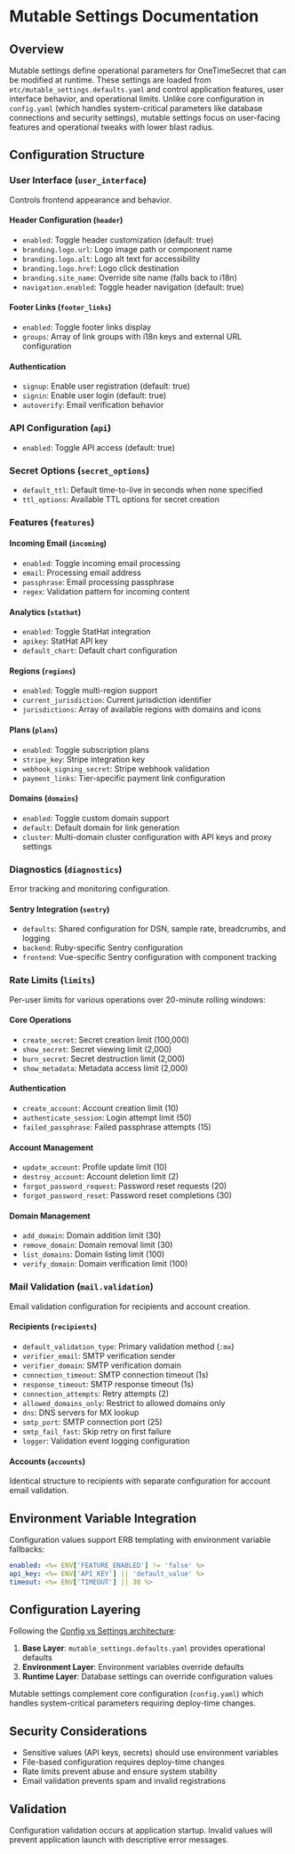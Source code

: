 # Mutable Settings Documentation

## Overview

Mutable settings define operational parameters for OneTimeSecret that can be modified at runtime. These settings are loaded from `etc/mutable_settings.defaults.yaml` and control application features, user interface behavior, and operational limits. Unlike core configuration in `config.yaml` (which handles system-critical parameters like database connections and security settings), mutable settings focus on user-facing features and operational tweaks with lower blast radius.

## Configuration Structure

### User Interface (`user_interface`)

Controls frontend appearance and behavior.

#### Header Configuration (`header`)
- `enabled`: Toggle header customization (default: true)
- `branding.logo.url`: Logo image path or component name
- `branding.logo.alt`: Logo alt text for accessibility
- `branding.logo.href`: Logo click destination
- `branding.site_name`: Override site name (falls back to i18n)
- `navigation.enabled`: Toggle header navigation (default: true)

#### Footer Links (`footer_links`)
- `enabled`: Toggle footer links display
- `groups`: Array of link groups with i18n keys and external URL configuration

#### Authentication
- `signup`: Enable user registration (default: true)
- `signin`: Enable user login (default: true)
- `autoverify`: Email verification behavior

### API Configuration (`api`)
- `enabled`: Toggle API access (default: true)

### Secret Options (`secret_options`)
- `default_ttl`: Default time-to-live in seconds when none specified
- `ttl_options`: Available TTL options for secret creation

### Features (`features`)

#### Incoming Email (`incoming`)
- `enabled`: Toggle incoming email processing
- `email`: Processing email address
- `passphrase`: Email processing passphrase
- `regex`: Validation pattern for incoming content

#### Analytics (`stathat`)
- `enabled`: Toggle StatHat integration
- `apikey`: StatHat API key
- `default_chart`: Default chart configuration

#### Regions (`regions`)
- `enabled`: Toggle multi-region support
- `current_jurisdiction`: Current jurisdiction identifier
- `jurisdictions`: Array of available regions with domains and icons

#### Plans (`plans`)
- `enabled`: Toggle subscription plans
- `stripe_key`: Stripe integration key
- `webhook_signing_secret`: Stripe webhook validation
- `payment_links`: Tier-specific payment link configuration

#### Domains (`domains`)
- `enabled`: Toggle custom domain support
- `default`: Default domain for link generation
- `cluster`: Multi-domain cluster configuration with API keys and proxy settings

### Diagnostics (`diagnostics`)

Error tracking and monitoring configuration.

#### Sentry Integration (`sentry`)
- `defaults`: Shared configuration for DSN, sample rate, breadcrumbs, and logging
- `backend`: Ruby-specific Sentry configuration
- `frontend`: Vue-specific Sentry configuration with component tracking

### Rate Limits (`limits`)

Per-user limits for various operations over 20-minute rolling windows:

#### Core Operations
- `create_secret`: Secret creation limit (100,000)
- `show_secret`: Secret viewing limit (2,000)
- `burn_secret`: Secret destruction limit (2,000)
- `show_metadata`: Metadata access limit (2,000)

#### Authentication
- `create_account`: Account creation limit (10)
- `authenticate_session`: Login attempt limit (50)
- `failed_passphrase`: Failed passphrase attempts (15)

#### Account Management
- `update_account`: Profile update limit (10)
- `destroy_account`: Account deletion limit (2)
- `forgot_password_request`: Password reset requests (20)
- `forgot_password_reset`: Password reset completions (30)

#### Domain Management
- `add_domain`: Domain addition limit (30)
- `remove_domain`: Domain removal limit (30)
- `list_domains`: Domain listing limit (100)
- `verify_domain`: Domain verification limit (100)

### Mail Validation (`mail.validation`)

Email validation configuration for recipients and account creation.

#### Recipients (`recipients`)
- `default_validation_type`: Primary validation method (`:mx`)
- `verifier_email`: SMTP verification sender
- `verifier_domain`: SMTP verification domain
- `connection_timeout`: SMTP connection timeout (1s)
- `response_timeout`: SMTP response timeout (1s)
- `connection_attempts`: Retry attempts (2)
- `allowed_domains_only`: Restrict to allowed domains only
- `dns`: DNS servers for MX lookup
- `smtp_port`: SMTP connection port (25)
- `smtp_fail_fast`: Skip retry on first failure
- `logger`: Validation event logging configuration

#### Accounts (`accounts`)
Identical structure to recipients with separate configuration for account email validation.

## Environment Variable Integration

Configuration values support ERB templating with environment variable fallbacks:

```yaml
enabled: <%= ENV['FEATURE_ENABLED'] != 'false' %>
api_key: <%= ENV['API_KEY'] || 'default_value' %>
timeout: <%= ENV['TIMEOUT'] || 30 %>
```

## Configuration Layering

Following the [Config vs Settings architecture](../architecture/config-vs-settings.md):

1. **Base Layer**: `mutable_settings.defaults.yaml` provides operational defaults
2. **Environment Layer**: Environment variables override defaults
3. **Runtime Layer**: Database settings can override configuration values

Mutable settings complement core configuration (`config.yaml`) which handles system-critical parameters requiring deploy-time changes.

## Security Considerations

- Sensitive values (API keys, secrets) should use environment variables
- File-based configuration requires deploy-time changes
- Rate limits prevent abuse and ensure system stability
- Email validation prevents spam and invalid registrations

## Validation

Configuration validation occurs at application startup. Invalid values will prevent application launch with descriptive error messages.
